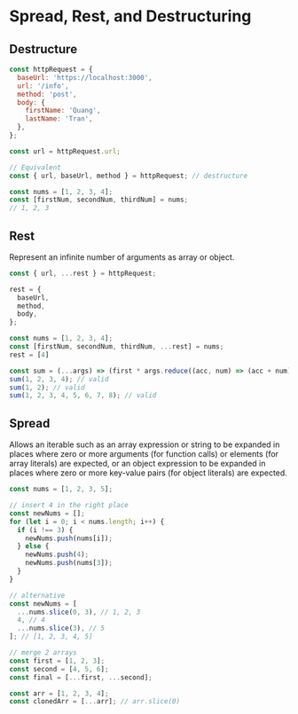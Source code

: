 # Spread, Rest, and Destructuring

## Destructure
```javascript
const httpRequest = {
  baseUrl: 'https://localhost:3000',
  url: '/info',
  method: 'post',
  body: {
    firstName: 'Quang',
    lastName: 'Tran',
  },
};

const url = httpRequest.url;

// Equivalent
const { url, baseUrl, method } = httpRequest; // destructure

const nums = [1, 2, 3, 4];
const [firstNum, secondNum, thirdNum] = nums;
// 1, 2, 3
```

## Rest
Represent an infinite number of arguments as array or object.
```javascript
const { url, ...rest } = httpRequest;

rest = {
  baseUrl,
  method,
  body,
};

const nums = [1, 2, 3, 4];
const [firstNum, secondNum, thirdNum, ...rest] = nums;
rest = [4]

const sum = (...args) => (first * args.reduce((acc, num) => (acc + num), 0));
sum(1, 2, 3, 4); // valid
sum(1, 2); // valid
sum(1, 2, 3, 4, 5, 6, 7, 8); // valid
```

## Spread
Allows an iterable such as an array expression or string to be expanded in places where zero or more arguments (for function calls) or elements (for array literals) are expected, or an object expression to be expanded in places where zero or more key-value pairs (for object literals) are expected.

```javascript
const nums = [1, 2, 3, 5];

// insert 4 in the right place
const newNums = [];
for (let i = 0; i < nums.length; i++) {
  if (i !== 3) {
    newNums.push(nums[i]);
  } else {
    newNums.push(4);
    newNums.push(nums[3]);
  }
}

// alternative
const newNums = [
  ...nums.slice(0, 3), // 1, 2, 3
  4, // 4
  ...nums.slice(3), // 5
]; // [1, 2, 3, 4, 5]

// merge 2 arrays
const first = [1, 2, 3];
const second = [4, 5, 6];
const final = [...first, ...second];

const arr = [1, 2, 3, 4];
const clonedArr = [...arr]; // arr.slice(0)
```
